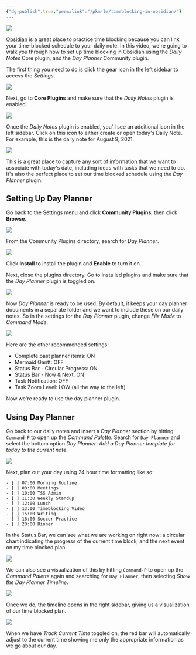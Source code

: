 ```yaml
---
{"dg-publish":true,"permalink":"/pkm-lm/timeblocking-in-obsidian/"}
---
```



![](https://thesweetsetup.com/wp-content/uploads/2021/08/timeblockhero.jpg)

[Obsidian](https://thesweetsetup.com/obsidian/) is a great place to practice time blocking because you can link your time-blocked schedule to your daily note. In this video, we're going to walk you through how to set up time blocking in Obsidian using the *Daily Notes* Core plugin, and the *Day Planner* Community plugin. 

The first thing you need to do is click the gear icon in the left sidebar to access the *Settings*. 

![](https://thesweetsetup.com/wp-content/uploads/2021/08/dayplanner1.jpg)

Next, go to **Core Plugins** and make sure that the *Daily Notes* plugin is enabled. 

![](https://thesweetsetup.com/wp-content/uploads/2021/08/dayplanner2.jpg)

Once the *Daily Notes* plugin is enabled, you'll see an additional icon in the left sidebar. Click on this icon to either create or open today's Daily Note. For example, this is the daily note for August 9, 2021. 

![](https://thesweetsetup.com/wp-content/uploads/2021/08/dayplanner3.jpg)

This is a great place to capture any sort of information that we want to associate with today's date, including ideas with tasks that we need to do. It's also the perfect place to set our time blocked schedule using the *Day Planner* plugin. 

## Setting Up Day Planner

Go back to the Settings menu and click **Community Plugins**, then click **Browse**. 

![](https://thesweetsetup.com/wp-content/uploads/2021/08/dayplanner4.jpg)

From the Community Plugins directory, search for *Day Planner*.

![](https://thesweetsetup.com/wp-content/uploads/2021/08/dayplanner5.jpg)

Click **Install** to install the plugin and **Enable** to turn it on. 

Next, close the plugins directory. Go to installed plugins and make sure that the *Day Planner* plugin is toggled on. 

![](https://thesweetsetup.com/wp-content/uploads/2021/08/dayplanner6.jpg)

Now *Day Planner* is ready to be used. By default, it keeps your day planner documents in a separate folder and we want to include these on our daily notes. So in the settings for the *Day Planner* plugin, change *File Mode* to *Command Mode*.

![](https://thesweetsetup.com/wp-content/uploads/2021/08/dayplanner7.jpg)

Here are the other recommended settings:

- Complete past planner items: ON
- Mermaid Gantt: OFF
- Status Bar - Circular Progress: ON
- Status Bar - Now & Next: ON
- Task Notification: OFF
- Task Zoom Level: LOW (all the way to the left)

Now we're ready to use the day planner plugin. 

## Using Day Planner

Go back to our daily notes and insert a *Day Planner* section  by hitting `Command-P` to open up the *Command Palette*. Search for `Day Planner` and select the bottom option *Day Planner: Add a Day Planner template for today to the current note*. 

![](https://thesweetsetup.com/wp-content/uploads/2021/08/dayplanner8.jpg)

Next, plan out your day using 24 hour time formatting like so:

```
- [ ] 07:00 Morning Routine
- [ ] 08:00 Meetings
- [ ] 10:00 TSS Admin
- [ ] 11:30 Weekly Standup
- [ ] 12:00 Lunch
- [ ] 13:00 Timeblocking Video
- [ ] 15:00 Writing
- [ ] 18:00 Soccer Practice
- [ ] 20:00 Dinner
```

In the Status Bar, we can see what we are working on right now: a circular chart indicating the progress of the current time block, and the next event on my time blocked plan. 

![](https://thesweetsetup.com/wp-content/uploads/2021/08/dayplanner9.jpg)

We can also see a visualization of this by hitting `Command-P` to open up the *Command Palette* again and searching for `Day Planner`, then selecting *Show the Day Planner Timeline*. 

![](https://thesweetsetup.com/wp-content/uploads/2021/08/dayplanner10.jpg)

Once we do, the timeline opens in the right sidebar, giving us a visualization of our time blocked plan. 

![](https://thesweetsetup.com/wp-content/uploads/2021/08/dayplanner11.jpg)

When we have *Track Current Time* toggled on, the red bar will automatically adjust to the current time showing me only the appropriate information as we go about our day. 